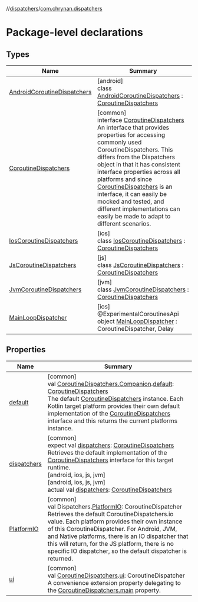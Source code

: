 //[dispatchers](../../index.md)/[com.chrynan.dispatchers](index.md)

# Package-level declarations

## Types

| Name | Summary |
|---|---|
| [AndroidCoroutineDispatchers](-android-coroutine-dispatchers/index.md) | [android]<br>class [AndroidCoroutineDispatchers](-android-coroutine-dispatchers/index.md) : [CoroutineDispatchers](../../../dispatchers/dispatchers/com.chrynan.dispatchers/-coroutine-dispatchers/index.md) |
| [CoroutineDispatchers](-coroutine-dispatchers/index.md) | [common]<br>interface [CoroutineDispatchers](-coroutine-dispatchers/index.md)<br>An interface that provides properties for accessing commonly used CoroutineDispatchers. This differs from the Dispatchers object in that it has consistent interface properties across all platforms and since [CoroutineDispatchers](-coroutine-dispatchers/index.md) is an interface, it can easily be mocked and tested, and different implementations can easily be made to adapt to different scenarios. |
| [IosCoroutineDispatchers](-ios-coroutine-dispatchers/index.md) | [ios]<br>class [IosCoroutineDispatchers](-ios-coroutine-dispatchers/index.md) : [CoroutineDispatchers](../../../dispatchers/dispatchers/com.chrynan.dispatchers/-coroutine-dispatchers/index.md) |
| [JsCoroutineDispatchers](-js-coroutine-dispatchers/index.md) | [js]<br>class [JsCoroutineDispatchers](-js-coroutine-dispatchers/index.md) : [CoroutineDispatchers](../../../dispatchers/dispatchers/com.chrynan.dispatchers/-coroutine-dispatchers/index.md) |
| [JvmCoroutineDispatchers](-jvm-coroutine-dispatchers/index.md) | [jvm]<br>class [JvmCoroutineDispatchers](-jvm-coroutine-dispatchers/index.md) : [CoroutineDispatchers](../../../dispatchers/dispatchers/com.chrynan.dispatchers/-coroutine-dispatchers/index.md) |
| [MainLoopDispatcher](-main-loop-dispatcher/index.md) | [ios]<br>@ExperimentalCoroutinesApi<br>object [MainLoopDispatcher](-main-loop-dispatcher/index.md) : CoroutineDispatcher, Delay |

## Properties

| Name | Summary |
|---|---|
| [default](default.md) | [common]<br>val [CoroutineDispatchers.Companion](-coroutine-dispatchers/-companion/index.md).[default](default.md): [CoroutineDispatchers](-coroutine-dispatchers/index.md)<br>The default [CoroutineDispatchers](-coroutine-dispatchers/index.md) instance. Each Kotlin target platform provides their own default implementation of the [CoroutineDispatchers](-coroutine-dispatchers/index.md) interface and this returns the current platforms instance. |
| [dispatchers](dispatchers.md) | [common]<br>expect val [dispatchers](dispatchers.md): [CoroutineDispatchers](-coroutine-dispatchers/index.md)<br>Retrieves the default implementation of the [CoroutineDispatchers](-coroutine-dispatchers/index.md) interface for this target runtime.<br>[android, ios, js, jvm]<br>[android, ios, js, jvm]<br>actual val [dispatchers](dispatchers.md): [CoroutineDispatchers](../../../dispatchers/dispatchers/com.chrynan.dispatchers/-coroutine-dispatchers/index.md) |
| [PlatformIO](-platform-i-o.md) | [common]<br>val Dispatchers.[PlatformIO](-platform-i-o.md): CoroutineDispatcher<br>Retrieves the default CoroutineDispatchers.io value. Each platform provides their own instance of this CoroutineDispatcher. For Android, JVM, and Native platforms, there is an IO dispatcher that this will return, for the JS platform, there is no specific IO dispatcher, so the default dispatcher is returned. |
| [ui](ui.md) | [common]<br>val [CoroutineDispatchers](-coroutine-dispatchers/index.md).[ui](ui.md): CoroutineDispatcher<br>A convenience extension property delegating to the [CoroutineDispatchers.main](-coroutine-dispatchers/main.md) property. |
